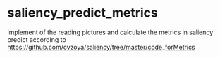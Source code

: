 # saliency_predict_metrics
implement of the reading pictures and calculate the metrics in saliency predict according to 
https://github.com/cvzoya/saliency/tree/master/code_forMetrics

